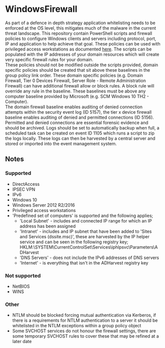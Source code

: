# WindowsFirewall
As part of a defence in depth strategy application whitelisting needs to be enforced at the OS level, this mitigates much of the malware in the current threat landscape. This repository contain PowerShell scripts and firewall policies to configure Windows clients and servers including protocol, port, IP and application to help achieve that goal. These policies can be used with privileged access workstations as documented [here](https://docs.microsoft.com/en-gb/windows-server/identity/securing-privileged-access/privileged-access-workstations).
The scripts can be populated with the IP addresses of your domain resources which will create very specific firewall rules for your domain.  
These policies should not be modified outside the scripts provided, domain specific policies should be created that sit above these baselines in the group policy link order. These domain specific policies (e.g. Domain Firewall, Tier 0 Devices Firewall, Server Role - Remote Administration Firewall) can have additional firewall allow or block rules. A block rule will override any rule in the baseline.
These baselines must be above any computer baseline provided by Microsoft (e.g. SCM Windows 10 TH2 - Computer).  
The domain firewall baseline enables auditing of denied connection attempts within the security event log (ID 5157), the tier x device firewall baseline enables auditing of denied and permitted connections (ID 5156). Permitted and denied connections are essential forensic evidence and should be archived. Logs should be set to automatically backup when full, a scheduled task can be created on event ID 1105 which runs a script to zip the logs locally. These logs can then be harvested by a central server and stored or imported into the event management system.

## Notes
### Supported
 - DirectAccess  
 - IPSEC VPN  
 - IPv6  
 - Windows 10  
 - Windows Server 2012 R2/2016  
 - Privileged access workstations  
 - 'Predefined set of computers' is supported and the following applies;  
   - 'Local Subnet' - includes and connected IP range for which an IP address has been assigned  
   - 'Intranet' - includes and IP subnet that have been added to 'Sites and Services (dssite.msc)', these are harvested by the IP helper service and can be seen in the following registry key;  
                  HKLM:\SYSTEM\CurrentControlSet\Services\iphlpsvc\Parameters\ADHarvest  
   - 'DNS Servers' - does not include the IPv6 addresses of DNS servers  
   - 'Internet' - is everything that isn't in the ADHarvest registry key  
### Not supported
 - NetBIOS  
 - WINS  
### Other
 - NTLM should be blocked forcing mutual authentication via Kerberos, if there is a requirements for NTLM authentication to a server it should be whitelisted in the NTLM exceptions within a group policy object  
 - Some SVCHOST services do not honour the firewall settings, there are some temporary SVCHOST rules to cover these that may be refined at a later date  
